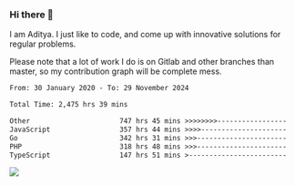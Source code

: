 ### Hi there 👋

I am Aditya. I just like to code, and come up with innovative solutions for regular problems.

Please note that a lot of work I do is on Gitlab and other branches than master, so my contribution graph will be complete mess.

<!--START_SECTION:waka-->

```txt
From: 30 January 2020 - To: 29 November 2024

Total Time: 2,475 hrs 39 mins

Other                      747 hrs 45 mins >>>>>>>>-----------------   30.20 %
JavaScript                 357 hrs 44 mins >>>>---------------------   14.45 %
Go                         342 hrs 31 mins >>>----------------------   13.84 %
PHP                        318 hrs 48 mins >>>----------------------   12.88 %
TypeScript                 147 hrs 51 mins >------------------------   05.97 %
```

<!--END_SECTION:waka-->

![](https://komarev.com/ghpvc/?username=BrainBuzzer)
